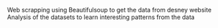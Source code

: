 Web scrapping using Beautifulsoup to get the data from desney website
Analysis of the datasets to learn interesting patterns from the data
